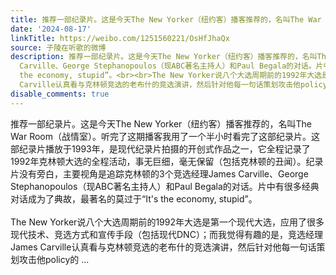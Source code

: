 ```yaml
---
title: 推荐一部纪录片。这是今天The New Yorker（纽约客）播客推荐的，名叫The War Room（战情室）。听完了这期播客我用了一个半小时看完了这部纪录片。这部纪录片播放...
date: '2024-08-17'
linkTitle: https://weibo.com/1251560221/OsHfJhaQx
source: 子陵在听歌的微博
description: 推荐一部纪录片。这是今天The New Yorker（纽约客）播客推荐的，名叫The War Room（战情室）。听完了这期播客我用了一个半小时看完了这部纪录片。这部纪录片播放于1993年，是现代纪录片拍摄的开创式作品之一，它全程记录了1992年克林顿大选的全程活动，事无巨细，毫无保留（包括克林顿的丑闻）。纪录片没有旁白，主要视角是追踪克林顿的3个竞选经理James
  Carville、George Stephanopoulos（现ABC著名主持人）和Paul Begala的对话。片中有很多经典对话成为了典故，最著名的莫过于“It's
  the economy, stupid”。<br><br>The New Yorker说八个大选周期前的1992年大选是第一个现代大选，应用了很多现代技术、竞选方式和宣传手段（包括现代DNC）；而我觉得有趣的是，竞选经理James
  Carville认真看与克林顿竞选的老布什的竞选演讲，然后针对他每一句话策划攻击他policy的 ...
disable_comments: true
---
```

推荐一部纪录片。这是今天The New Yorker（纽约客）播客推荐的，名叫The War Room（战情室）。听完了这期播客我用了一个半小时看完了这部纪录片。这部纪录片播放于1993年，是现代纪录片拍摄的开创式作品之一，它全程记录了1992年克林顿大选的全程活动，事无巨细，毫无保留（包括克林顿的丑闻）。纪录片没有旁白，主要视角是追踪克林顿的3个竞选经理James Carville、George Stephanopoulos（现ABC著名主持人）和Paul Begala的对话。片中有很多经典对话成为了典故，最著名的莫过于“It's the economy, stupid”。<br><br>The New Yorker说八个大选周期前的1992年大选是第一个现代大选，应用了很多现代技术、竞选方式和宣传手段（包括现代DNC）；而我觉得有趣的是，竞选经理James Carville认真看与克林顿竞选的老布什的竞选演讲，然后针对他每一句话策划攻击他policy的 ...